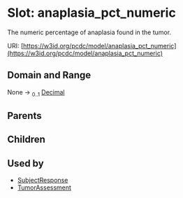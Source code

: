 
# Slot: anaplasia_pct_numeric


The numeric percentage of anaplasia found in the tumor.

URI: [https://w3id.org/pcdc/model/anaplasia_pct_numeric](https://w3id.org/pcdc/model/anaplasia_pct_numeric)


## Domain and Range

None &#8594;  <sub>0..1</sub> [Decimal](types/Decimal.md)

## Parents


## Children


## Used by

 * [SubjectResponse](SubjectResponse.md)
 * [TumorAssessment](TumorAssessment.md)
